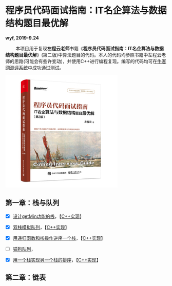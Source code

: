 # 程序员代码面试指南：IT名企算法与数据结构题目最优解

**wyf, 2019-9.24**

&emsp; &emsp;本项目用于复现**左程云老师**书籍《**程序员代码面试指南：IT名企算法与数据结构题目最优解**》(第二版)中算法题目的代码。本人的代码均参照书籍中左程云老师的思路(可能会有些许变动)，并使用C++进行编程复现。编写的代码均可在[牛客网测评系统](https://www.nowcoder.com/ta/programmer-code-interview-guide)中成功通过测试。

![Cover](Cover.jpg)

## 第一章：栈与队列

- [x] [设计getMin功能的栈](https://www.nowcoder.com/practice/05e57ce2cd8e4a1eae8c3b0a7e9886be?tpId=101&tqId=33073&rp=1&ru=/ta/programmer-code-interview-guide&qru=/ta/programmer-code-interview-guide/question-ranking)，【[C++实现](CH1_Stack_Queue/1_getMin.cpp)】
- [x] [双栈模拟队列](https://www.nowcoder.com/practice/6bc058b32ee54a5fa18c62f29bae9863?tpId=101&tqId=33074&tPage=1&rp=1&ru=/ta/programmer-code-interview-guide&qru=/ta/programmer-code-interview-guide/question-ranking)，【[C++实现](CH1_Stack_Queue/2_stack_queue.cpp)】
- [x] [用递归函数和栈操作逆序一个栈](https://www.nowcoder.com/practice/1de82c89cc0e43e9aa6ee8243f4dbefd?tpId=101&tqId=33075&rp=1&ru=/ta/programmer-code-interview-guide&qru=/ta/programmer-code-interview-guide/question-ranking)，【[C++实现](CH1_Stack_Queue/3_Inverse_Stack_by_Recursion.cpp)】
- [ ] [猫狗队列](https://www.nowcoder.com/practice/8a7e04cff6a54b7095b94261d78108f5?tpId=101&tqId=33168&tPage=1&rp=1&ru=/ta/programmer-code-interview-guide&qru=/ta/programmer-code-interview-guide/question-ranking)，
- [x] [用一个栈实现另一个栈的排序](https://www.nowcoder.com/practice/ff8cba64e7894c5582deafa54cca8ff2?tpId=101&tqId=33081&tPage=1&rp=1&ru=/ta/programmer-code-interview-guide&qru=/ta/programmer-code-interview-guide/question-ranking)，【[C++实现](CH1_Stack_Queue/5_Sort_Stack.cpp)】



## 第二章：链表

